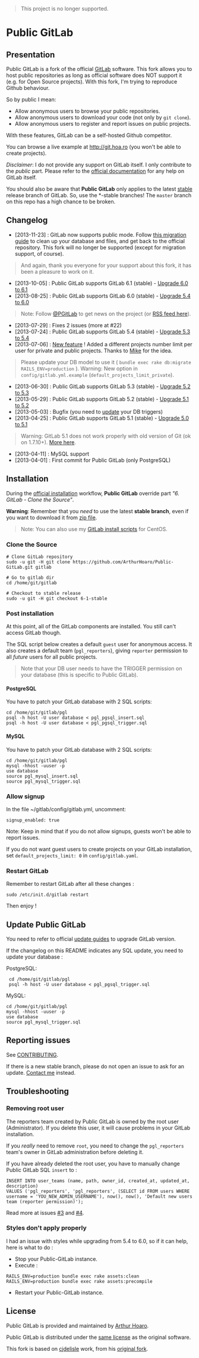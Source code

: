 > This project is no longer supported.

# Public GitLab

## Presentation

Public GitLab is a fork of the official [GitLab](https://github.com/gitlabhq/gitlabhq) software. This fork allows you to host public repositories as long as official software does NOT support it (e.g. for Open Source projects). With this fork, I'm trying to reproduce Github behaviour.

So by public I mean:

  * Allow anonymous users to browse your public repositories.
  * Allow anonymous users to download your code (not only by `git clone`).
  * Allow anonymous users to register and report issues on public projects.

With these features, GitLab can be a self-hosted Github competitor.

You can browse a live example at http://git.hoa.ro (you won't be able to create projects).

_Disclaimer_: I do not provide any support on GitLab itself.  I only contribute to the _public_ part.  Please refer to the [official documentation](https://github.com/ArthurHoaro/Public-GitLab/blob/6-1-stable/doc/migration.md) for any help on GitLab itself.

You should also be aware that **Public GitLab** only applies to the latest [stable](https://github.com/ArthurHoaro/Public-GitLab/) release branch of GitLab.  So, use the *-stable branches!  The `master` branch on this repo has a high chance to be broken.
## Changelog

  * [2013-11-23] : GitLab now supports public mode. Follow [this migration guide](https://github.com/ArthurHoaro/Public-GitLab/doc/migration.md) to clean up your database and files, and get back to the official repository. This fork will no longer be supported (except for migration support, of course).

  > And again, thank you everyone for your support about this fork, it has been a pleasure to work on it. 

  * [2013-10-05] : Public GitLab supports GitLab 6.1 (stable) - [Upgrade 6.0 to 6.1](https://github.com/ArthurHoaro/Public-GitLab/blob/6-1-stable/doc/update/6.0-to-6.1.md)
  * [2013-08-25] : Public GitLab supports GitLab 6.0 (stable) - [Upgrade 5.4 to 6.0](https://github.com/ArthurHoaro/Public-GitLab/blob/6-1-stable/doc/update/5.4-to-6.0.md)
  
  > Note: Follow [@PGitLab](https://twitter.com/PGitLab) to get news on the project (or [RSS feed here](http://rssbridge.org/b/Twitter/Atom/u/pgitlab/)).

  * [2013-07-29] : Fixes 2 issues (more at #22)
  * [2013-07-24] : Public GitLab supports GitLab 5.4 (stable) - [Upgrade 5.3 to 5.4](https://github.com/ArthurHoaro/Public-GitLab/blob/6-1-stable/doc/update/5.3-to-5.4.md)
  * [2013-07-06] : [New feature](https://github.com/ArthurHoaro/Public-GitLab/pull/19) ! Added a different projects number limit per user for private and public projects. Thanks to [Mike](https://github.com/MJSmith5) for the idea.
  
  > Please update your DB model to use it ( `bundle exec rake db:migrate RAILS_ENV=production` ).
  > Warning: New option in `config/gitlab.yml.example` (`default_projects_limit_private`).
  
  * [2013-06-30] : Public GitLab supports GitLab 5.3 (stable) - [Upgrade 5.2 to 5.3](https://github.com/ArthurHoaro/Public-GitLab/blob/6-1-stable/doc/update/5.2-to-5.3.md)
  * [2013-05-29] : Public GitLab supports GitLab 5.2 (stable) - [Upgrade 5.1 to 5.2](https://github.com/ArthurHoaro/Public-GitLab/blob/6-1-stable/doc/update/5.1-to-5.2.md)
  * [2013-05-03] : Bugfix (you need to [update](https://github.com/ArthurHoaro/Public-GitLab#update-public-gitlab) your DB triggers)
  * [2013-04-25] : Public GitLab supports GitLab 5.1 (stable) - [Upgrade 5.0 to 5.1](https://github.com/ArthurHoaro/Public-GitLab/blob/6-1-stable/doc/update/5.0-to-5.1.md)

> Warning: GitLab 5.1 does not work properly with old version of Git (ok on 1.7.10+). [More here](https://github.com/gitlabhq/gitlabhq/issues/3666). 
  
  * [2013-04-11] : MySQL support
  * [2013-04-01] : First commit for Public GitLab (only PostgreSQL)

## Installation

During the [official installation](https://github.com/gitlabhq/gitlabhq/blob/6-1-stable/doc/install/installation.md) workflow, **Public GitLab** override part _"6. GitLab - Clone the Source"_.

**Warning**: Remember that you _need_ to use the latest **stable branch**, even if you want to download it from [zip file](https://github.com/ArthurHoaro/Public-GitLab/archive/6-1-stable.zip).

> Note: You can also use my [GitLab install scripts](http://git.hoa.ro/arthur/gitlab-install) for CentOS.

### Clone the Source

    # Clone GitLab repository
    sudo -u git -H git clone https://github.com/ArthurHoaro/Public-GitLab.git gitlab

    # Go to gitlab dir
    cd /home/git/gitlab

    # Checkout to stable release
    sudo -u git -H git checkout 6-1-stable

### Post installation
At this point, all of the GitLab components are installed.  You still can't access GitLab though.

The SQL script below creates a default `guest` user for anonymous access.  It also creates a default team (`pgl_reporters`), giving `reporter` permission to all _future_ users for all public projects.

> Note that your DB user needs to have the TRIGGER permission on your database (this is specific to Public GitLab).

#### PostgreSQL
You have to patch your GitLab database with 2 SQL scripts:

    cd /home/git/gitlab/pgl
    psql -h host -U user database < pgl_pgsql_insert.sql
    psql -h host -U user database < pgl_pgsql_trigger.sql

#### MySQL
You have to patch your GitLab database with 2 SQL scripts:

    cd /home/git/gitlab/pgl
    mysql -hhost -uuser -p
    use database
    source pgl_mysql_insert.sql
    source pgl_mysql_trigger.sql

### Allow signup

In the file ~/gitlab/config/gitlab.yml, uncomment:

    signup_enabled: true

Note: Keep in mind that if you do not allow signups, guests won't be able to report issues. 

If you do not want guest users to create projects on your GitLab installation, set `default_projects_limit: 0` in `config/gitlab.yaml`.

### Restart GitLab

Remember to restart GitLab after all these changes :

    sudo /etc/init.d/gitlab restart

Then enjoy !

## Update Public GitLab

You need to refer to official [update guides](https://github.com/ArthurHoaro/Public-GitLab/blob/6-1-stable/doc/update/) to upgrade GitLab version.

If the changelog on this README indicates any SQL update, you need to update your database :

PostgreSQL:

     cd /home/git/gitlab/pgl
     psql -h host -U user database < pgl_pgsql_trigger.sql
     

MySQL:

    cd /home/git/gitlab/pgl
    mysql -hhost -uuser -p
    use database
    source pgl_mysql_trigger.sql


## Reporting issues

See [CONTRIBUTING](https://github.com/ArthurHoaro/Public-GitLab/blob/6-1-stable/CONTRIBUTING.md).

If there is a new stable branch, please do not open an issue to ask for an update.  [Contact me](http://hoa.ro/static6/contact) instead.

## Troubleshooting

### Removing root user

The reporters team created by Public GitLab is owned by the root user (Administrator).  If you delete this user, it will cause problems in your GitLab installation.

If you _really_ need to remove `root`, you need to change the `pgl_reporters` team's owner in GitLab administration before deleting it.

If you have already deleted the root user, you have to manually change Public GitLab SQL `insert` to :

    INSERT INTO user_teams (name, path, owner_id, created_at, updated_at, description) 
    VALUES ('pgl_reporters', 'pgl_reporters', (SELECT id FROM users WHERE username = 'YOU_NEW_ADMIN_USERNAME'), now(), now(), 'Default new users team (reporter permission)'); 

Read more at issues [#3](https://github.com/ArthurHoaro/Public-GitLab/issues/3) and [#4](https://github.com/ArthurHoaro/Public-GitLab/issues/4).

### Styles don't apply properly

I had an issue with styles while upgrading from 5.4 to 6.0, so if it can help, here is what to do :

  * Stop your Public-GitLab instance.
  * Execute :

```
RAILS_ENV=production bundle exec rake assets:clean
RAILS_ENV=production bundle exec rake assets:precompile
```

  * Restart your Public-GitLab instance.

## License

Public GitLab is provided and maintained by [Arthur Hoaro](http://hoa.ro).

Public GitLab is distributed under the [same license](https://github.com/ArthurHoaro/Public-GitLab/blob/6-1-stable/LICENSE) as the original software.

This fork is based on [cjdelisle](https://github.com/cjdelisle/) work, from his [original fork](https://github.com/cjdelisle/gitboria.com/commit/61db393bfd4fc75c5f046f01b01c7f114f601426).
